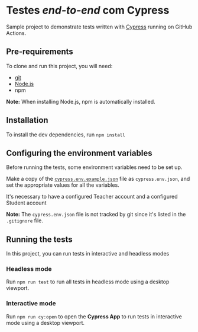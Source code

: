 # Testes _end-to-end_ com Cypress

Sample project to demonstrate tests written with [Cypress](https://cypress.io) running on GitHub Actions.

## Pre-requirements

To clone and run this project, you will need:

- [git](https://git-scm.com/downloads) 
- [Node.js](https://nodejs.org/en/) 
- npm 

**Note:** When installing Node.js, npm is automatically installed.

## Installation

To install the dev dependencies, run `npm install` 

## Configuring the environment variables

Before running the tests, some environment variables need to be set up.

Make a copy of the [`cypress.env.example.json`](./cypress.env.example.json) file as `cypress.env.json`, and set the appropriate values for all the variables.

It's necessary to have a configured Teacher account and a configured Student account

**Note:** The `cypress.env.json` file is not tracked by git since it's listed in the `.gitignore` file.

## Running the tests

In this project, you can run tests in interactive and headless modes
### Headless mode

Run `npm run test` to run all tests in headless mode using a desktop viewport.

### Interactive mode

Run `npm run cy:open` to open the __Cypress App__ to run tests in interactive mode using a desktop viewport.